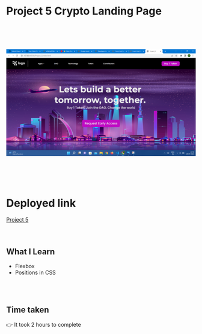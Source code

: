 # Project 5 Crypto Landing Page

<br>
<br>
<br>

![Project 5](/project5.png)

<br>
<br>
<br>

# Deployed link

[Project 5](https://crypto-landing-page-project5.netlify.app/ "project link")
<br>
<br>
<br>

## What I Learn

* Flexbox
* Positions in CSS

 <br>
 <br>

## Time taken 
👉   It took 2 hours to complete

